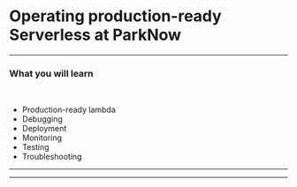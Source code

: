 # Operating production-ready Serverless at ParkNow

---

### What you will learn
<br>

- Production-ready lambda
- Debugging
- Deployment
- Monitoring
- Testing
- Troubleshooting

---

---